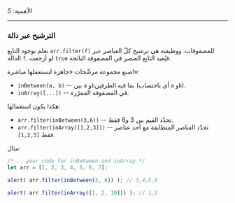 _الأهمية: 5_

---

### الترشيح عبر دالة

نعلم بوجود التابِع `‎arr.filter(f)‎` للمصفوفات. ووظيفته هي ترشيح كلّ العناصر عبر الدالة `‎f‎`. لو أرجعت `‎true‎` فيُعيد التابِع العنصر في المصفوفة الناتجة.

اصنع مجموعة مرشّحات «جاهزة لنستعملها مباشرة»:

- `‎inBetween(a, b)‎` -- بين `‎a‎` و`‎b‎`بما فيه الطرفين (أي باحتساب `‎a‎` و`‎b‎`).
- `‎inArray([...])‎` -- في المصفوفة الممرّرة.

هكذا يكون استعمالها:

- `‎arr.filter(inBetween(3,6))‎` -- تحدّد القيم بين 3 و6 فقط.
- `‎arr.filter(inArray([1,2,3]))‎` -- تحدّد العناصر المتطابقة مع أحد عناصر `‎[1,2,3]‎` فقط.

مثال:


```js
/* .. your code for inBetween and inArray */
let arr = [1, 2, 3, 4, 5, 6, 7];

alert( arr.filter(inBetween(3, 6)) ); // 3,4,5,6

alert( arr.filter(inArray([1, 2, 10])) ); // 1,2
```

